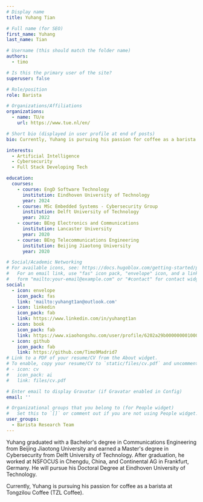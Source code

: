 ```yaml
---
# Display name
title: Yuhang Tian

# Full name (for SEO)
first_name: Yuhang
last_name: Tian

# Username (this should match the folder name)
authors:
  - timo

# Is this the primary user of the site?
superuser: false

# Role/position
role: Barista

# Organizations/Affiliations
organizations:
  - name: TU/e
    url: https://www.tue.nl/en/

# Short bio (displayed in user profile at end of posts)
bio: Currently, Yuhang is pursuing his passion for coffee as a barista at Tongzilou Coffee (TZL Coffee).

interests:
  - Artificial Intelligence
  - Cybersecurity
  - Full Stack Developing Tech

education:
  courses:
    - course: EngD Software Technology
      institution: Eindhoven University of Technology
      year: 2024
    - course: MSc Embedded Systems - Cybersecurity Group
      institution: Delft University of Technology
      year: 2022
    - course: BEng Electronics and Communications
      institution: Lancaster University
      year: 2020
    - course: BEng Telecommunications Engineering
      institution: Beijing Jiaotong University
      year: 2020

# Social/Academic Networking
# For available icons, see: https://docs.hugoblox.com/getting-started/page-builder/#icons
#   For an email link, use "fas" icon pack, "envelope" icon, and a link in the
#   form "mailto:your-email@example.com" or "#contact" for contact widget.
social:
  - icon: envelope
    icon_pack: fas
    link: 'mailto:yuhangt1an@outlook.com'
  - icon: linkedin
    icon_pack: fab
    link: https://www.linkedin.com/in/yuhangt1an
  - icon: book
    icon_pack: fab
    link: https://www.xiaohongshu.com/user/profile/6202a29b000000001000a96a
  - icon: github
    icon_pack: fab
    link: https://github.com/Timo9Madrid7
# Link to a PDF of your resume/CV from the About widget.
# To enable, copy your resume/CV to `static/files/cv.pdf` and uncomment the lines below.
# - icon: cv
#   icon_pack: ai
#   link: files/cv.pdf

# Enter email to display Gravatar (if Gravatar enabled in Config)
email: ''

# Organizational groups that you belong to (for People widget)
#   Set this to `[]` or comment out if you are not using People widget.
user_groups:
  - Barista Research Team
---
```


Yuhang graduated with a Bachelor's degree in Communications Engineering from Beijing Jiaotong University and earned a Master's degree in Cybersecurity from Delft University of Technology. After graduation, he worked at NSFOCUS in Chengdu, China, and Continental AG in Frankfurt, Germany. He will pursue his Doctoral Degree at Eindhoven University of Technology. 

Currently, Yuhang is pursuing his passion for coffee as a barista at Tongzilou Coffee (TZL Coffee).
